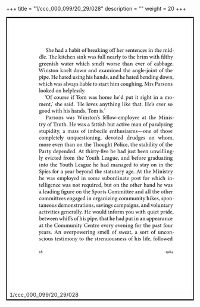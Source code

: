 +++
title = "1/ccc_000_099/20_29/028"
description = ""
weight = 20
+++

<table style="border:2px solid black;max-width:800px;max-height:800px;" 
><tr><td><img class="center-fit-jpg"
src="/jpg_/out_jpg_1984__028.jpg"  >1/ccc_000_099/20_29/028</img></td></tr></table>